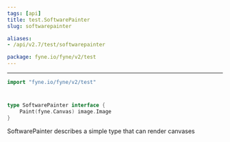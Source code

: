 ```yaml
---
tags: [api]
title: test.SoftwarePainter
slug: softwarepainter

aliases:
- /api/v2.7/test/softwarepainter

package: fyne.io/fyne/v2/test
---
```



---
```go
import "fyne.io/fyne/v2/test"
```

#

###

```go
type SoftwarePainter interface {
	Paint(fyne.Canvas) image.Image
}
```

SoftwarePainter describes a simple type that can render canvases
